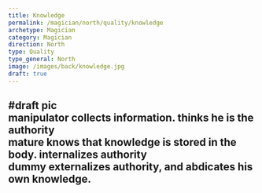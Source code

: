 ```yaml
---
title: Knowledge
permalink: /magician/north/quality/knowledge
archetype: Magician
category: Magician
direction: North
type: Quality
type_general: North
image: /images/back/knowledge.jpg
draft: true
---
```

#draft pic  
manipulator collects information. thinks he is the authority  
mature knows that knowledge is stored in the body. internalizes authority  
dummy externalizes authority, and abdicates his own knowledge. 
---
